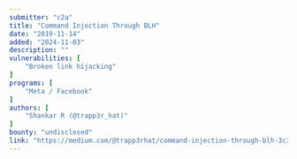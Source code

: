 ```yaml
---
submitter: "c2a"
title: "Command Injection Through BLH"
date: "2019-11-14"
added: "2024-11-03"
description: ""
vulnerabilities: [
    "Broken link hijacking"
]
programs: [
    "Meta / Facebook"
]
authors: [
    "Shankar R (@trapp3r_hat)"
]
bounty: "undisclosed"
link: "https://medium.com/@trapp3rhat/command-injection-through-blh-3c32614bb395"
---
```




